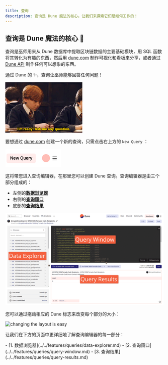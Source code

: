 ```yaml
---
title: 查询
description: 查询是 Dune 魔法的核心。让我们来探索它们是如何工作的！
---
```


## 查询是 Dune 魔法的核心 💖

查询是巫师用来从 Dune 数据库中提取区块链数据的主要基础模块，用 SQL 函数将其转化为有趣的东西，然后用 [dune.com](https://dune.com) 制作可视化和看板来分享，或者通过 [Dune API](../../api/index.md) 制作任何可以想象的东西。

通过 Dune 的 ✨，查询让巫师能够回答任何问题！

![query dune with any question, we're ready](images/dune-engine-ready-to-answer.gif)

要想通过 [dune.com](https://dune.com) 创建一个新的查询，只需点击右上方的 `New Query` ：

![New Query](images/new-query.png)

这将带您进入查询编辑器，在那里您可以创建 Dune 查询。查询编辑器是由三个部分组成的：

- 左侧的[**数据浏览器**](../../features/queries/data-explorer.md)
- 右侧的[**查询窗口**](../../features/queries/query-window.md)
- 底部的[**查询结果**](../../features/queries/query-results.md)

![Query editor](images/query-editor.png)

您可以通过拖动相应的 Dune 标志来改变每个部分的大小：

![changing the layout is easy](images/layout.gif)

让我们在下方的页面中更详细地了解查询编辑器的每一部分：
<div class="cards grid" markdown>
- [1. 数据浏览器](../../features/queries/data-explorer.md)
- [2. 查询窗口](../../features/queries/query-window.md)
- [3. 查询结果](../../features/queries/query-results.md)
</div>